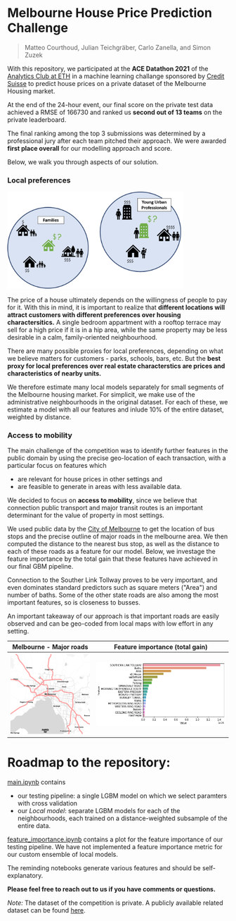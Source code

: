 # Melbourne House Price Prediction Challenge
> Matteo Courthoud, Julian Teichgräber, Carlo Zanella, and Simon Zuzek

With this repository, we participated at the **ACE Datathon 2021** of the [Analytics Club at ETH](https://analytics-club.org/) in a machine learning challange sponsored by [Credit Suisse](https://credit-suisse.com) to predict house prices on a private dataset of the Melbourne Housing market. 


At the end of the 24-hour event, our final score on the private test data achieved a RMSE of 166730 and ranked us **second out of 13 teams** on the private leaderboard.   

The final ranking among the top 3 submissions was determined by a professional jury after each team pitched their approach. We were awarded **first place overall** for our modelling approach and score. 


Below, we walk you through aspects of our solution.

### Local preferences
<img src = "out/plots/families.png" width = 400 class="center">

The price of a house ultimately depends on the willingness of people to pay for it. With this in mind, it is important to realize that **different locations will attract customers with different preferences over housing charactersitics.** A single bedroom appartment with a rooftop terrace may sell for a high price if it is in a hip area, while the same property may be less desirable in a calm, family-oriented neighbourhood. 

There are many possible proxies for local preferences, depending on what we believe matters for customers - parks, schools, bars, etc. But the **best proxy for local preferences over real estate characterstics are prices and characteristics of nearby units.**

We therefore estimate many local models separately for small segments of the Melbourne housing market. For simplicit, we make use of the administrative neighbourhoods in the original dataset. For each of these, we estimate a model with all our features and inlude 10% of the entire dataset, weighted by distance.  



### Access to mobility


The main challenge of the competition was to identify further features in the public domain by using the precise geo-location of each transaction, with a particular focus on features which 
- are relevant for house prices in other settings and
- are feasible to generate in areas with less available data. 

We decided to focus on **access to mobility**, since we believe that connection public transport and major transit routes is an important determinant for the value of property in most settings.  

We used public data by the [City of Melbourne](https://data.melbourne.vic.gov.au/) to get the location of bus stops and the precise outline of major roads in the melbourne area. We then computed the distance to the nearest bus stop, as well as the distance to each of these roads as a feature for our model. Below, we investage the feature importance by the total gain that these features have achieved in our final GBM pipeline. 

Connection to the Souther Link Tollway proves to be very important, and even dominates standard predictors such as square meters ("Area") and number of baths. Some of the other state roads are also among the most important features, so is closeness to busses. 

An important takeaway of our approach is that important roads are easily observed and can be geo-coded from local maps with low effort in any setting. 

Melbourne - Major roads    |  Feature importance (total gain)
:-------------------------:|:-------------------------:
<img src = "out/plots/black_white.png" width = 300 />  |  <img src = "out/plots/feature_importance_simple.png" />





# Roadmap to the repository: 

[main.ipynb](main.ipynb) contains 
- our testing pipeline: a single LGBM model on which we select paramters with cross validation
- our *Local model*: separate LGBM models for each of the neighbourhoods, each trained on a distance-weighted subsample of the entire data.  

[feature_importance.ipynb](feature_importance.ipynb) contains a plot for the feature importance of our testing pipeline. We have not implemented a feature importance metric for our custom ensemble of local models.

The reminding notebooks generate various features and should be self-explanatory. 


**Please feel free to reach out to us if you have comments or questions.**





*Note:* 
The dataset of the competition is private. A publicly available related dataset can be found [here](https://www.kaggle.com/anthonypino/melbourne-housing-market).


